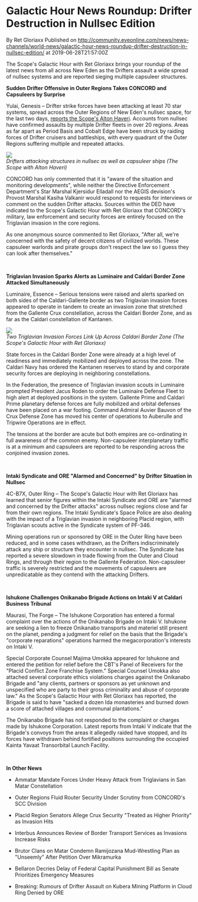 # Galactic Hour News Roundup: Drifter Destruction in Nullsec Edition
By Ret Gloriaxx
Published on http://community.eveonline.com/news/news-channels/world-news/galactic-hour-news-roundup-drifter-destruction-in-nullsec-edition/ at 2019-06-28T21:57:00Z

The Scope's Galactic Hour with Ret Gloriaxx brings your roundup of the latest news from all across New Eden as the Drifters assault a wide spread of nullsec systems and are reported sieging multiple capsuleer structures.

**Sudden Drifter Offensive in Outer Regions Takes CONCORD and Capsuleers by Surprise**

Yulai, Genesis – Drifter strike forces have been attacking at least 70 star systems, spread across the Outer Regions of New Eden's nullsec space, for the last two days, [reports the Scope's Alton Haveri](https://www.youtube.com/watch?v=PD_usNKF9Yo). Accounts from nullsec have confirmed assaults by multiple Drifter fleets in over 20 regions. Areas as far apart as Period Basis and Cobalt Edge have been struck by raiding forces of Drifter cruisers and battleships, with every quadrant of the Outer Regions suffering multiple and repeated attacks.

[![](https://web.ccpgamescdn.com/fiction/eveonline/worldnews/images/drifters_assault_nullsec.jpg)](https://www.youtube.com/watch?v=PD_usNKF9Yo)  
_Drifters attacking structures in nullsec as well as capsuleer ships (The Scope with Alton Haveri)_

CONCORD has only commented that it is "aware of the situation and monitoring developments", while neither the Directive Enforcement Department's Star Marshal Kjersidur Elladall nor the AEGIS devision's Provost Marshal Kasiha Valkanir would respond to requests for interviews or comment on the sudden Drifter attacks. Sources within the DED have indicated to the Scope's Galactic Hour with Ret Gloriaxx that CONCORD's military, law enforcement and security forces are entirely focused on the Triglavian invasion in the core regions.

As one anonymous source commented to Ret Gloriaxx, "After all, we're concerned with the safety of decent citizens of civilized worlds. These capsuleer warlords and pirate groups don't respect the law so I guess they can look after themselves."

&nbsp;

**Triglavian Invasion Sparks Alerts as Luminaire and Caldari Border Zone Attacked Simultaneously**

Luminaire, Essence – Serious tensions were raised and alerts sparked on both sides of the Caldari-Gallente border as two Triglavian invasion forces appeared to operate in tandem to create an invasion zone that stretched from the Gallente Crux constellation, across the Caldari Border Zone, and as far as the Caldari constellation of Kantanen.

![](https://web.ccpgamescdn.com/fiction/eveonline/worldnews/images/border_invasion_cal_gal.png)  
_Two Triglavian Invasion Forces Link Up Across Caldari Border Zone (The Scope's Galactic Hour with Ret Gloriaxx)_

State forces in the Caldari Border Zone were already at a high level of readiness and immediately mobilized and deployed across the zone. The Caldari Navy has ordered the Kantanen reserves to stand by and corporate security forces are deploying in neighboring constellations.

In the Federation, the presence of Triglavian invasion scouts in Luminaire prompted President Jacus Roden to order the Luminaire Defense Fleet to high alert at deployed positions in the system. Gallente Prime and Caldari Prime planetary defense forces are fully mobilized and orbital defenses have been placed on a war footing. Command Admiral Auvier Bauvon of the Crux Defense Zone has moved his center of operations to Auberulle and Tripwire Operations are in effect.

The tensions at the border are acute but both empires are co-ordinating in full awareness of the common enemy. Non-capsuleer interplanetary traffic is at a minimum and capsuleers are reported to be responding across the conjoined invasion zones.

&nbsp;

**Intaki Syndicate and ORE "Alarmed and Concerned" by Drifter Situation in Nullsec**

4C-B7X, Outer Ring – The Scope's Galactic Hour with Ret Gloriaxx has learned that senior figures within the Intaki Syndicate and ORE are "alarmed and concerned by the Drifter attacks" across nullsec regions close and far from their own regions. The Intaki Syndicate's Space Police are also dealing with the impact of a Triglavian invasion in neighboring Placid region, with Triglavian scouts active in the Syndicate system of PF-346.

Mining operations run or sponsored by ORE in the Outer Ring have been reduced, and in some cases withdrawn, as the Drifters indiscriminately attack any ship or structure they encounter in nullsec. The Syndicate has reported a severe slowdown in trade flowing from the Outer and Cloud Rings, and through their region to the Gallente Federation. Non-capsuleer traffic is severely restricted and the movements of capsuleers are unpredicatable as they contend with the attacking Drifters.

&nbsp;

**Ishukone Challenges Onikanabo Brigade Actions on Intaki V at Caldari Business Tribunal**

Maurasi, The Forge – The Ishukone Corporation has entered a formal complaint over the actions of the Onikanabo Brigade on Intaki V. Ishukone are seeking a lien to freeze Onikanabo transports and materiel still present on the planet, pending a judgment for relief on the basis that the Brigade's "corporate reparations" operations harmed the megacorporation's interests on Intaki V.

Special Corporate Counsel Majima Umokka appeared for Ishukone and entered the petition for relief before the CBT's Panel of Receivers for the "Placid Conflict Zone Franchise System." Special Counsel Umokka also attached several corporate ethics violations charges against the Onikanabo Brigade and "any clients, partners or sponsors as yet unknown and unspecified who are party to their gross criminality and abuse of corporate law." As the Scope's Galactic Hour with Ret Gloriaxx has reported, the Brigade is said to have "sacked a dozen Ida monasteries and burned down a score of attached villages and communal plantations."

The Onikanabo Brigade has not responded to the complaint or charges made by Ishukone Corporation. Latest reports from Intaki V indicate that the Brigade's convoys from the areas it allegedly raided have stopped, and its forces have withdrawn behind fortified positions surrounding the occupied Kainta Yavaat Transorbital Launch Facility.

&nbsp;

**In Other News**

- Ammatar Mandate Forces Under Heavy Attack from Triglavians in San Matar Constellation

- Outer Regions Fluid Router Security Under Scrutiny from CONCORD's SCC Division

- Placid Region Senators Allege Crux Security "Treated as Higher Priority" as Invasion Hits

- Interbus Announces Review of Border Transport Services as Invasions Increase Risks

- Brutor Clans on Matar Condemn Ramijozana Mud-Wrestling Plan as "Unseemly" After Petition Over Mikramurka

- Bellaron Decries Delay of Federal Capital Punishment Bill as Senate Prioritizes Emergency Measures

- Breaking: Rumours of Drifter Assault on Kubera Mining Platform in Cloud Ring Denied by ORE

&nbsp;

